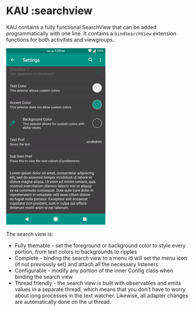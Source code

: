 # KAU :searchview

KAU contains a fully functional SearchView that can be added programmatically with one line. 
It contains a `bindSearchView` extension functions for both activities and viewgroups.

![Search View Gif](https://github.com/AllanWang/Storage-Hub/blob/master/kau/kau_search_view.gif)

The search view is:
* Fully themable - set the foreground or background color to style every portion, from text colors to backgrounds to ripples
* Complete - binding the search view to a menu id will set the menu icon (if not previously set) and attach all the necessary listeners
* Configurable - modify any portion of the inner Config class when binding the search view
* Thread friendly - the search view is built with observables and emits values in a separate thread, 
which means that you don't have to worry about long processes in the text watcher. Likewise, all adapter changes are automatically done on the ui thread.
